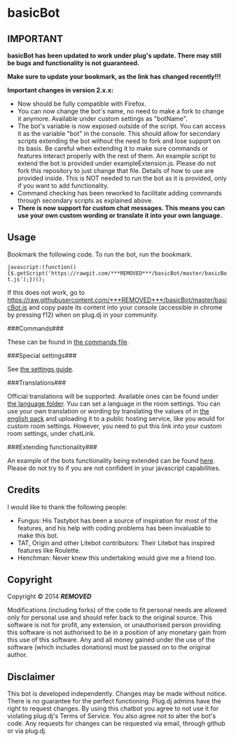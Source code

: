 basicBot
========

IMPORTANT
---------

__basicBot has been updated to work under plug's update. There may still be bugs and functionality is not guaranteed.__

__Make sure to update your bookmark, as the link has changed recently!!!__

__Important changes in version 2.x.x:__

- Now should be fully compatible with Firefox.
- You can now change the bot's name, no need to make a fork to change it anymore. Available under custom settings as "botName".
- The bot's variable is now exposed outside of the script. You can access it as the variable "bot" in the console. This should allow for secondary scripts extending the bot without the need to fork and lose support on its basis.
Be careful when extending it to make sure commands or features interact properly with the rest of them.
An example script to extend the bot is provided under exampleExtension.js. Please do not fork this repository to just change that file. Details of how to use are provided inside.
This is NOT needed to run the bot as it is provided, only if you want to add functionality.
- Command checking has been reworked to facilitate adding commands through secondary scripts as explained above.
- __There is now support for custom chat messages. This means you can use your own custom wording or translate it into your own language.__

Usage
-----

Bookmark the following code. To run the bot, run the bookmark.

`javascript:(function(){$.getScript('https://rawgit.com/***REMOVED***/basicBot/master/basicBot.js');})();`

If this does not work, go to https://raw.githubusercontent.com/***REMOVED***/basicBot/master/basicBot.js and copy paste its content into your console (accessible in chrome by pressing f12) when on plug.dj in your community.

###Commands###

These can be found in [the commands file](https://github.com/***REMOVED***/basicBot/blob/master/commands.md).

###Special settings###

See [the settings guide](https://github.com/***REMOVED***/basicBot/blob/master/setup/settingsGuide.md).

###Translations###

Official translations will be supported. Available ones can be found under [the language folder](https://github.com/***REMOVED***/basicBot/blob/master/lang/langIndex.json). Yuu can set a language in the room settings.
You can use your own translation or wording by translating the values of in [the english pack](https://github.com/***REMOVED***/basicBot/blob/master/lang/en.json) and uploading it to a public hosting service, like you would for custom room settings. However, you need to put this link into your custom room settings, under chatLink.


###Extending functionality###

An example of the bots functionality being extended can be found [here](https://github.com/***REMOVED***/basicBot/blob/master/setup/exampleExtensions.md).
Please do not try to if you are not confident in your javascript capabilities.

Credits
-------

I would like to thank the following people:

- Fungus: His Tastybot has been a source of inspiration for most of the features, and his help with coding problems has been invaluable to make this bot.
- TAT, Origin and other Litebot contributors: Their Litebot has inspired features like Roulette.
- Henchman: Never knew this undertaking would give me a friend too.


Copyright
---------

Copyright &copy; 2014 ***REMOVED***

Modifications (including forks) of the code to fit personal needs are allowed only for personal use and should refer back to the original source.
This software is not for profit, any extension, or unauthorised person providing this software is not authorised to be in a position of any monetary gain from this use of this software. Any and all money gained under the use of the software (which includes donations) must be passed on to the original author.


Disclaimer
----------

This bot is developed independently. Changes may be made without notice. There is no guarantee for the perfect functioning.
Plug.dj admins have the right to request changes. 
By using this chatbot you agree to not use it for violating plug.dj's Terms of Service. 
You also agree not to alter the bot's code. Any requests for changes can be requested via email, through github or via plug.dj.